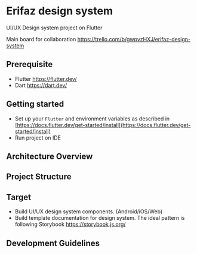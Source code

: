 # Erifaz design system
UI/UX Design system project on Flutter

Main board for collaboration https://trello.com/b/gwpvzHXJ/erifaz-design-system

## Prerequisite

- Flutter https://flutter.dev/
- Dart https://dart.dev/

## Getting started

- Set up your `Flutter` and environment variables as described in [https://docs.flutter.dev/get-started/install](https://docs.flutter.dev/get-started/install)
- Run project on IDE

## Architecture Overview

## Project Structure

## Target

 - Build UI/UX design system components. (Android/iOS/Web)
 - Build template documentation for design system. The ideal pattern is following Storybook https://storybook.js.org/

## Development Guidelines
